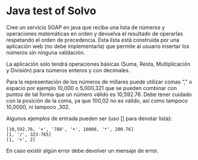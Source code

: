 # Java test of Solvo 

Cree un servicio SOAP en java que reciba una lista de números y operaciones matemáticas en orden y devuelva el resultado de operarlas respetando el orden de precedencia.  Esta lista está construida por una aplicación web (no debe implementarla) que permite al usuario insertar los números sin ninguna validación.

La aplicación solo tendrá operaciones básicas (Suma, Resta, Multiplicación y División) para números enteros y con decimales.

Para la representación de los números de millares puede utilizar comas “,” o espacio por ejemplo 10,000 o 5,000,321 que se pueden
combinar con puntos de tal forma que un número válido es 10,592.76. Debe tener cuidado con la posición de la coma, ya que 100,02 no es válido, así como tampoco 10,0000, ni tampoco ,302.

Algunos ejemplos de entrada pueden ser (uso [] para denotar lista):

    [10,592.76, '+', '780', '+', 10000, '*', 200.76]
    [1, '/', 323-765]
    [1, '+', 2]

En caso existir algún error debe devolver un mensaje de error.
